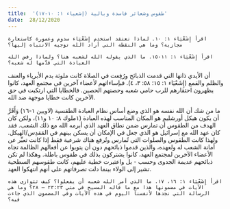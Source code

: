 ```yaml
---
title:  'طقوس وشعائر فاسدة وبالية (إشعياء ١: ١٠-١٧)'
date:  28/12/2020
---
```


`اقرأ إِشَعْيَاء ١: ۱۰. لماذا تعتقد استخدم إِشَعْيَاء سدوم وعمورة كاستعارة مجازية؟ وما هي النقطة التي أراد الله توجيه الانتباه إليها؟`

`اقرأ إِشَعْيَاء ١: ١١-١٥. ما الذي يقوله الله لشعبه هنا؟ ولماذا رفض الله العبادة التي قدَّمها له شعبه؟`

أن الأيدي ذاتها التي قدمت الذبائح ورُفِعت في الصلاة كانت ملوثة بدم الأبرياء والعنف والظلم والقمع (إِشَعْيَاء ١: ١٥؛ ٥٨: ٣، ٤). فبإساءاتهم لأعضاء آخرين في مجتمع العهد، كانوا يظهرون احتقارهم للرب حامي شعبه وحصنهم الحصين. فالخطايا التي ارتكبت في حق الآخرين كانت خطايا موجهة ضد الله.

ما من شك أن الله نفسه هو الذي وضع أساس نظام العبادة الطقسية (لاويين ١-١٦) وَأَقَرَّ أن يكون هيكل أورشليم هو المكان المناسب لهذه العبادة (١ملوك ۸: ۱۰ و۱۱)، ولكن كان الهدف من الطقوس أن تمارس ضمن نطاق العهد الذي أبرمه الله مع ذلك الشعب. فقد كان عهد الله مع إسرائيل هو الذي جعل في الإمكان أن يسكن بينهم في المَقدِس/الهيكل. ولهذا كانت الطقوس والصلوات التي تُمارس وتُرفع هناك شرعية فقط إذا كانت تعبِّر عن أمانة الشعب له ولعهده، والذين قدموا ذبائحهم دون أن يتوبوا عن أفعالهم الظالمة تجاه الأعضاء الآخرين لمجتمع العهد، كانوا يشتركون بذلك في طقوس باطلة. وهكذا لم تكن ذبائحهم عديمة الجدوى وحسب - بل واعتبرت خطية عليهم، كانت طقوسهم السطحية تشير إلى الولاء بينما دلت تصرفاتهم على أنهم انتهكوا العهد.

`اقرأ إِشَعْيَاء ١: ۱٦، ۱۷. ما الذي أمر الله شعبه أن يفعلوا؟ كيف تتوازى هذه الآيات في مضمونها هذا مع ما قاله المسيح في متي ۲۳:۲۳ – ۲۸؟ وما هي الرسالة التي نجدها لأنفسنا اليوم في هذه الآيات وفي المضمون الذي جاءت فيه؟`
